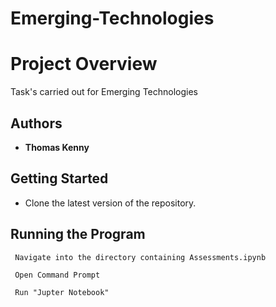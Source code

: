 # Emerging-Technologies

# Project Overview
Task's carried out for Emerging Technologies

## Authors

* **Thomas Kenny** 

## Getting Started

* Clone the latest version of the repository.

## Running the Program

```
 Navigate into the directory containing Assessments.ipynb
```
```
 Open Command Prompt
```
```
 Run "Jupter Notebook"
```
```



